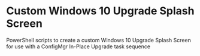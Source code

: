 # Custom Windows 10 Upgrade Splash Screen
PowerShell scripts to create a custom Windows 10 Upgrade Splash Screen for use with a ConfigMgr In-Place Upgrade task sequence

